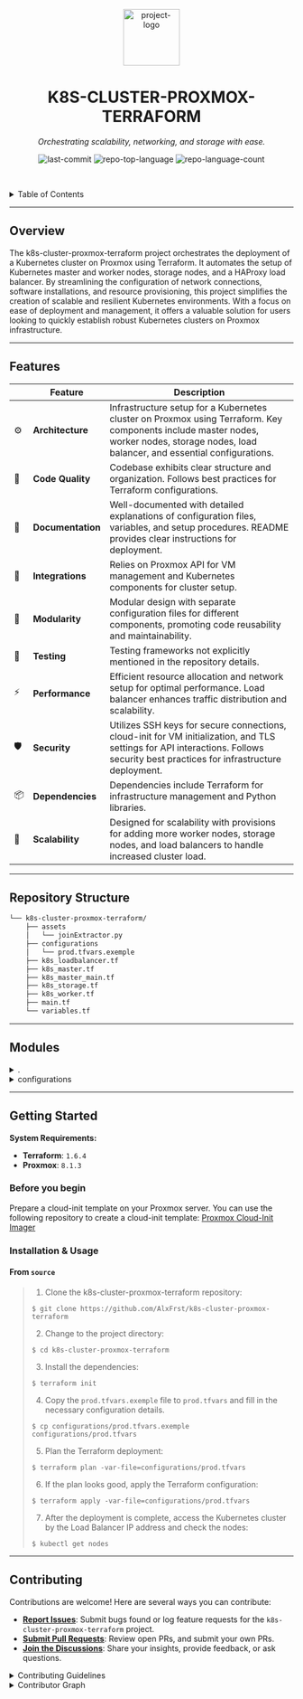 <p align="center">
  <img src="https://upload.wikimedia.org/wikipedia/commons/thumb/3/39/Kubernetes_logo_without_workmark.svg/2109px-Kubernetes_logo_without_workmark.svg.png" width="100" alt="project-logo">
</p>
<p align="center">
    <h1 align="center">K8S-CLUSTER-PROXMOX-TERRAFORM</h1>
</p>
<p align="center">
    <em>Orchestrating scalability, networking, and storage with ease.</em>
</p>
<p align="center">
	<img src="https://img.shields.io/github/last-commit/AlxFrst/k8s-cluster-proxmox-terraform?style=default&logo=git&logoColor=white&color=0080ff" alt="last-commit">
	<img src="https://img.shields.io/github/languages/top/AlxFrst/k8s-cluster-proxmox-terraform?style=default&color=0080ff" alt="repo-top-language">
	<img src="https://img.shields.io/github/languages/count/AlxFrst/k8s-cluster-proxmox-terraform?style=default&color=0080ff" alt="repo-language-count">
<p>
<p align="center">
	<!-- default option, no dependency badges. -->
</p>

<br><!-- TABLE OF CONTENTS -->
<details>
  <summary>Table of Contents</summary><br>

- [ Overview](#-overview)
- [ Features](#-features)
- [ Repository Structure](#-repository-structure)
- [ Modules](#-modules)
- [ Getting Started](#-getting-started)
  - [ Installation & Usage ](#-installation)
- [ Contributing](#-contributing)
</details>
<hr>

##  Overview

The k8s-cluster-proxmox-terraform project orchestrates the deployment of a Kubernetes cluster on Proxmox using Terraform. It automates the setup of Kubernetes master and worker nodes, storage nodes, and a HAProxy load balancer. By streamlining the configuration of network connections, software installations, and resource provisioning, this project simplifies the creation of scalable and resilient Kubernetes environments. With a focus on ease of deployment and management, it offers a valuable solution for users looking to quickly establish robust Kubernetes clusters on Proxmox infrastructure.

---

##  Features

|    |   Feature         | Description |
|----|-------------------|---------------------------------------------------------------|
| ⚙️  | **Architecture**  | Infrastructure setup for a Kubernetes cluster on Proxmox using Terraform. Key components include master nodes, worker nodes, storage nodes, load balancer, and essential configurations. |
| 🔩 | **Code Quality**  | Codebase exhibits clear structure and organization. Follows best practices for Terraform configurations. |
| 📄 | **Documentation** | Well-documented with detailed explanations of configuration files, variables, and setup procedures. README provides clear instructions for deployment. |
| 🔌 | **Integrations**  | Relies on Proxmox API for VM management and Kubernetes components for cluster setup. |
| 🧩 | **Modularity**    | Modular design with separate configuration files for different components, promoting code reusability and maintainability. |
| 🧪 | **Testing**       | Testing frameworks not explicitly mentioned in the repository details. |
| ⚡️  | **Performance**   | Efficient resource allocation and network setup for optimal performance. Load balancer enhances traffic distribution and scalability. |
| 🛡️ | **Security**      | Utilizes SSH keys for secure connections, cloud-init for VM initialization, and TLS settings for API interactions. Follows security best practices for infrastructure deployment. |
| 📦 | **Dependencies**  | Dependencies include Terraform for infrastructure management and Python libraries. |
| 🚀 | **Scalability**   | Designed for scalability with provisions for adding more worker nodes, storage nodes, and load balancers to handle increased cluster load. |

---

##  Repository Structure

```sh
└── k8s-cluster-proxmox-terraform/
    ├── assets
    │   └── joinExtractor.py
    ├── configurations
    │   └── prod.tfvars.exemple
    ├── k8s_loadbalancer.tf
    ├── k8s_master.tf
    ├── k8s_master_main.tf
    ├── k8s_storage.tf
    ├── k8s_worker.tf
    ├── main.tf
    └── variables.tf
```

---

##  Modules

<details closed><summary>.</summary>

| File                                                                                                            | Summary                                                                                                                                                                                                                                                               |
| ---                                                                                                             | ---                                                                                                                                                                                                                                                                   |
| [k8s_master_main.tf](https://github.com/AlxFrst/k8s-cluster-proxmox-terraform/blob/master/k8s_master_main.tf)   | Implements Kubernetes master VM deployment, incorporating necessary configurations and tools setup. Establishes key network connections, deploys essential software components, and initializes the cluster with specialized resources.                               |
| [k8s_worker.tf](https://github.com/AlxFrst/k8s-cluster-proxmox-terraform/blob/master/k8s_worker.tf)             | Creates Proxmox VMs for Kubernetes workers, configures network settings, and provisions packages. Establishes SSH connection for setup, fetches workerJoin script, and executes it to join master nodes.                                                              |
| [k8s_master.tf](https://github.com/AlxFrst/k8s-cluster-proxmox-terraform/blob/master/k8s_master.tf)             | Deploys Kubernetes master nodes on Proxmox using Terraform. Ensures cloud-init configuration, networking, SSH setup, and software installation via remote-exec provisioner. Implements Docker, containerd, Kubernetes components, and joins master nodes after setup. |
| [k8s_storage.tf](https://github.com/AlxFrst/k8s-cluster-proxmox-terraform/blob/master/k8s_storage.tf)           | Creates storage nodes in the Proxmox VM cluster. Configures NFS server, helm, and storage provisioning. Ensures high availability and scalability for Kubernetes storage.                                                                                             |
| [variables.tf](https://github.com/AlxFrst/k8s-cluster-proxmox-terraform/blob/master/variables.tf)               | Defines variables for Proxmox API, networking, VM configuration, Kubernetes cluster specifics, load balancer settings, node resources, and IP addressing within the Terraform infrastructure for a Kubernetes cluster on Proxmox.                                     |
| [main.tf](https://github.com/AlxFrst/k8s-cluster-proxmox-terraform/blob/master/main.tf)                         | Defines Proxmox provider configuration for managing infrastructure.uses API URL, token for authentication, and TLS settings. Crucial for interacting with Proxmox VMs in the Kubernetes cluster deployment through Terraform.                                         |
| [k8s_loadbalancer.tf](https://github.com/AlxFrst/k8s-cluster-proxmox-terraform/blob/master/k8s_loadbalancer.tf) | Defines a Proxmox virtual machine for a HAProxy load balancer, handling cluster traffic & API server requests. Conducts software installations & configurations for Kubernetes cluster management.                                                                    |

</details>

<details closed><summary>configurations</summary>

| File                                                                                                                           | Summary                                                                                                                                                                                                                                                       |
| ---                                                                                                                            | ---                                                                                                                                                                                                                                                           |
| [prod.tfvars.exemple](https://github.com/AlxFrst/k8s-cluster-proxmox-terraform/blob/master/configurations/prod.tfvars.exemple) | Specifies essential configuration variables for a Proxmox cluster deployment, including API details, network settings, SSH keys, VM parameters, and node specifics such as CPU, memory, and IP addresses. Crucial for setting up a robust Kubernetes cluster. |

</details>

---

##  Getting Started

**System Requirements:**

* **Terraform**: `1.6.4`
* **Proxmox**: `8.1.3`

### Before you begin
Prepare a cloud-init template on your Proxmox server. You can use the following repository to create a cloud-init template: [Proxmox Cloud-Init Imager](https://github.com/AlxFrst/Proxmox-cloudinit-imager)

###  Installation & Usage

<h4>From <code>source</code></h4>

> 1. Clone the k8s-cluster-proxmox-terraform repository:
>
> ```console
> $ git clone https://github.com/AlxFrst/k8s-cluster-proxmox-terraform
> ```
>
> 2. Change to the project directory:
> ```console
> $ cd k8s-cluster-proxmox-terraform
> ```
>
> 3. Install the dependencies:
> ```console
> $ terraform init
> ```
> 4. Copy the `prod.tfvars.exemple` file to `prod.tfvars` and fill in the necessary configuration details.
> ```console
> $ cp configurations/prod.tfvars.exemple configurations/prod.tfvars
> ```
> 5. Plan the Terraform deployment:
> ```console
> $ terraform plan -var-file=configurations/prod.tfvars
> ```
> 6. If the plan looks good, apply the Terraform configuration:
> ```console
> $ terraform apply -var-file=configurations/prod.tfvars
> ```
> 7. After the deployment is complete, access the Kubernetes cluster by the Load Balancer IP address and check the nodes:
> ```console
> $ kubectl get nodes
> ```

---

##  Contributing

Contributions are welcome! Here are several ways you can contribute:

- **[Report Issues](https://github.com/AlxFrst/k8s-cluster-proxmox-terraform/issues)**: Submit bugs found or log feature requests for the `k8s-cluster-proxmox-terraform` project.
- **[Submit Pull Requests](https://github.com/AlxFrst/k8s-cluster-proxmox-terraform/blob/main/CONTRIBUTING.md)**: Review open PRs, and submit your own PRs.
- **[Join the Discussions](https://github.com/AlxFrst/k8s-cluster-proxmox-terraform/discussions)**: Share your insights, provide feedback, or ask questions.

<details closed>
<summary>Contributing Guidelines</summary>

1. **Fork the Repository**: Start by forking the project repository to your github account.
2. **Clone Locally**: Clone the forked repository to your local machine using a git client.
   ```sh
   git clone https://github.com/AlxFrst/k8s-cluster-proxmox-terraform
   ```
3. **Create a New Branch**: Always work on a new branch, giving it a descriptive name.
   ```sh
   git checkout -b new-feature-x
   ```
4. **Make Your Changes**: Develop and test your changes locally.
5. **Commit Your Changes**: Commit with a clear message describing your updates.
   ```sh
   git commit -m 'Implemented new feature x.'
   ```
6. **Push to github**: Push the changes to your forked repository.
   ```sh
   git push origin new-feature-x
   ```
7. **Submit a Pull Request**: Create a PR against the original project repository. Clearly describe the changes and their motivations.
8. **Review**: Once your PR is reviewed and approved, it will be merged into the main branch. Congratulations on your contribution!
</details>

<details closed>
<summary>Contributor Graph</summary>
<br>
<p align="center">
   <a href="https://github.com{/AlxFrst/k8s-cluster-proxmox-terraform/}graphs/contributors">
      <img src="https://contrib.rocks/image?repo=AlxFrst/k8s-cluster-proxmox-terraform">
   </a>
</p>
</details>
